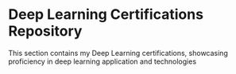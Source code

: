 # Deep Learning Certifications Repository

This section contains my Deep Learning certifications, showcasing proficiency in deep learning application and technologies
